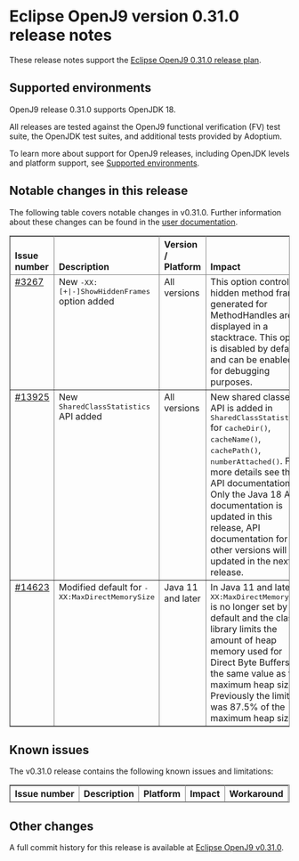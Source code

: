 <!--
* Copyright (c) 2021, 2022 IBM Corp. and others
*
* This program and the accompanying materials are made
* available under the terms of the Eclipse Public License 2.0
* which accompanies this distribution and is available at
* https://www.eclipse.org/legal/epl-2.0/ or the Apache
* License, Version 2.0 which accompanies this distribution and
* is available at https://www.apache.org/licenses/LICENSE-2.0.
*
* This Source Code may also be made available under the
* following Secondary Licenses when the conditions for such
* availability set forth in the Eclipse Public License, v. 2.0
* are satisfied: GNU General Public License, version 2 with
* the GNU Classpath Exception [1] and GNU General Public
* License, version 2 with the OpenJDK Assembly Exception [2].
*
* [1] https://www.gnu.org/software/classpath/license.html
* [2] http://openjdk.java.net/legal/assembly-exception.html
*
* SPDX-License-Identifier: EPL-2.0 OR Apache-2.0 OR GPL-2.0 WITH
* Classpath-exception-2.0 OR LicenseRef-GPL-2.0 WITH Assembly-exception
-->

# Eclipse OpenJ9 version 0.31.0 release notes

These release notes support the [Eclipse OpenJ9 0.31.0 release plan](https://projects.eclipse.org/projects/technology.openj9/releases/0.31.0/plan).

## Supported environments

OpenJ9 release 0.31.0 supports OpenJDK 18.

All releases are tested against the OpenJ9 functional verification (FV) test suite, the OpenJDK test suites, and additional tests provided by Adoptium.

To learn more about support for OpenJ9 releases, including OpenJDK levels and platform support, see [Supported environments](https://eclipse.org/openj9/docs/openj9_support/index.html).

## Notable changes in this release

The following table covers notable changes in v0.31.0. Further information about these changes can be found in the [user documentation](https://eclipse-openj9.github.io/openj9-docs/version0.31/).

<table cellpadding="4" cellspacing="0" summary="" width="100%" rules="all" frame="border" border="1"><thead align="left">
<tr>
<th valign="bottom">Issue number</th>
<th valign="bottom">Description</th>
<th valign="bottom">Version / Platform</th>
<th valign="bottom">Impact</th>
</tr>
</thead>
<tbody>

<tr>
<td valign="top"><a href="https://github.com/eclipse-openj9/openj9/pull/3627">#3267</a></td>
<td valign="top">New <tt>-XX:[+|-]ShowHiddenFrames</tt> option added</td>
<td valign="top">All versions</td>
<td valign="top">This option controls if hidden method frames generated for MethodHandles are displayed in a stacktrace. This option is disabled by default and can be enabled for debugging purposes.</td>
</tr>

<tr>
<td valign="top"><a href="https://github.com/eclipse-openj9/openj9/pull/13925">#13925</a></td>
<td valign="top">New <tt>SharedClassStatistics</tt> API added</td>
<td valign="top">All versions</td>
<td valign="top">New shared classes API is added in <tt>SharedClassStatistics</tt> for <tt>cacheDir()</tt>, <tt>cacheName()</tt>, <tt>cachePath()</tt>, <tt>numberAttached()</tt>.
For more details see the API documentation. Only the Java 18 API documentation is updated in this release, API documentation for the other versions will be updated in the next release.</td>
</tr>

<tr>
<td valign="top"><a href="https://github.com/eclipse-openj9/openj9/pull/14623">#14623</a></td>
<td valign="top">Modified default for <tt>-XX:MaxDirectMemorySize</tt></td>
<td valign="top">Java 11 and later</td>
<td valign="top">In Java 11 and later, <tt>-XX:MaxDirectMemorySize</tt> is no longer set by default and the class library limits the amount of heap memory used for
Direct Byte Buffers to the same value as the maximum heap size. Previously the limit was 87.5% of the maximum heap size.</td>
</tr>

</tbody>
</table>

## Known issues

The v0.31.0 release contains the following known issues and limitations:

<table cellpadding="4" cellspacing="0" summary="" width="100%" rules="all" frame="border" border="1">
<thead align="left">
<tr>
<th valign="bottom">Issue number</th>
<th valign="bottom">Description</th>
<th valign="bottom">Platform</th>
<th valign="bottom">Impact</th>
<th valign="bottom">Workaround</th>
</tr>

</thead>
<tbody>

</tbody>
</table>

## Other changes

A full commit history for this release is available at [Eclipse OpenJ9 v0.31.0](https://github.com/eclipse-openj9/openj9/releases/tag/openj9-0.31.0).
